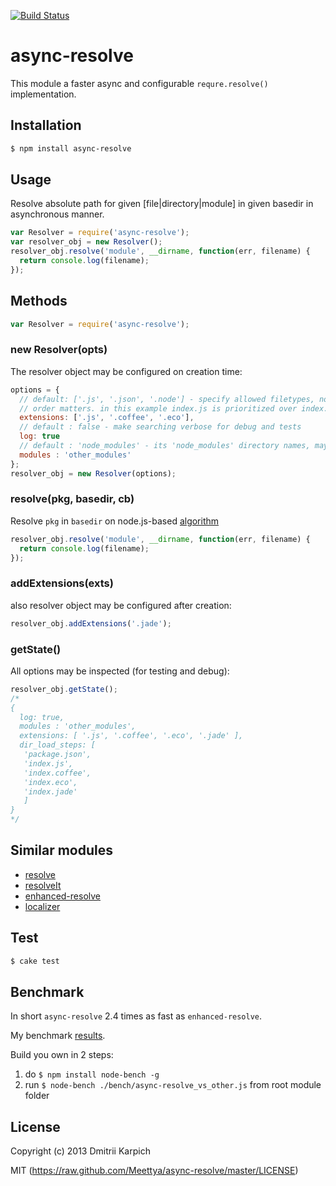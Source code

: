 [![Build Status](https://secure.travis-ci.org/Meettya/async-resolve.png)](http://travis-ci.org/Meettya/async-resolve)


# async-resolve

This module a faster async and configurable `requre.resolve()` implementation.

## Installation

```bash
$ npm install async-resolve
```

## Usage

Resolve absolute path for given [file|directory|module] in given basedir in asynchronous manner.

```javascript
var Resolver = require('async-resolve');
var resolver_obj = new Resolver();
resolver_obj.resolve('module', __dirname, function(err, filename) {
  return console.log(filename);
});
```

## Methods

```javascript
var Resolver = require('async-resolve');
```

### new Resolver(opts)

The resolver object may be configured on creation time:

```javascript
options = {
  // default: ['.js', '.json', '.node'] - specify allowed filetypes, note that the
  // order matters. in this example index.js is prioritized over index.coffee
  extensions: ['.js', '.coffee', '.eco'],
  // default : false - make searching verbose for debug and tests
  log: true
  // default : 'node_modules' - its 'node_modules' directory names, may be changed
  modules : 'other_modules'
};
resolver_obj = new Resolver(options);
```

### resolve(pkg, basedir, cb)

Resolve `pkg` in `basedir` on node.js-based [algorithm](http://nodejs.org/api/modules.html#modules_all_together) 

```javascript
resolver_obj.resolve('module', __dirname, function(err, filename) {
  return console.log(filename);
});
```

### addExtensions(exts)

also resolver object may be configured after creation:

```javascript
resolver_obj.addExtensions('.jade');
```

### getState()

All options may be inspected (for testing and debug):

```javascript
resolver_obj.getState();
/*
{
  log: true,
  modules : 'other_modules',
  extensions: [ '.js', '.coffee', '.eco', '.jade' ],
  dir_load_steps: [
   'package.json',
   'index.js',
   'index.coffee',
   'index.eco',
   'index.jade' 
   ] 
}
*/
```

## Similar modules

* [resolve](https://github.com/substack/node-resolve)
* [resolveIt](https://github.com/jhamlet/node-resolveit)
* [enhanced-resolve](https://github.com/webpack/enhanced-resolve)
* [localizer](https://github.com/AndreasMadsen/localizer)

## Test

```bash
$ cake test
```

## Benchmark

In short `async-resolve` 2.4 times as fast as `enhanced-resolve`.

My benchmark [results](https://github.com/Meettya/async-resolve/blob/master/Benchmarking.md).

Build you own in 2 steps:

1. do  `$ npm install node-bench -g`
2. run `$ node-bench ./bench/async-resolve_vs_other.js` from root module folder

## License

Copyright (c) 2013 Dmitrii Karpich

MIT (https://raw.github.com/Meettya/async-resolve/master/LICENSE)

